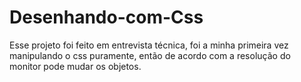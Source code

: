 # Desenhando-com-Css
Esse projeto foi feito em entrevista técnica, foi a minha primeira vez manipulando o css puramente, então de acordo com a resolução do monitor pode mudar os objetos.
